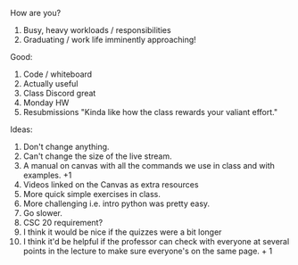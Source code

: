 How are you?

1. Busy, heavy workloads / responsibilities
2. Graduating / work life imminently approaching!



Good:

1. Code / whiteboard
2. Actually useful
3. Class Discord great
4. Monday HW
5. Resubmissions "Kinda like how the class rewards your valiant effort."


Ideas:

1. Don't change anything.
1. Can't change the size of the live stream.
1. A manual on canvas with all the commands we use in class and with examples. +1
2. Videos linked on the Canvas as extra resources 
3. More quick simple exercises in class.
4. More challenging i.e. intro python was pretty easy.
1. Go slower.
1. CSC 20 requirement?
1. I think it would be nice if the quizzes were a bit longer
1. I think it'd be helpful if the professor can check with everyone at several points in the lecture to make sure everyone's on the same page. + 1
